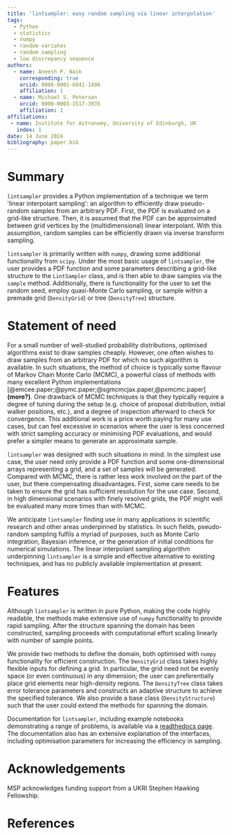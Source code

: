 ```yaml
---
title: 'lintsampler: easy random sampling via linear interpolation'
tags:
  - Python
  - statistics
  - numpy
  - random variates
  - random sampling
  - low discrepancy sequence
authors:
  - name: Aneesh P. Naik
    corresponding: true
    orcid: 0000-0001-6841-1496
    affiliation: 1
  - name: Michael S. Petersen
    orcid: 0000-0003-1517-3935
    affiliation: 1
affiliations:
 - name: Institute for Astronomy, University of Edinburgh, UK
   index: 1
date: 14 June 2024
bibliography: paper.bib
---
```



# Summary

`lintsampler` provides a Python implementation of a technique we term 'linear interpolant sampling': an algorithm to efficiently draw pseudo-random samples from an arbitrary PDF. First, the PDF is evaluated on a grid-like structure. Then, it is assumed that the PDF can be approximated between grid vertices by the (multidimensional) linear interpolant. With this assumption, random samples can be efficiently drawn via inverse transform sampling. 

`lintsampler` is primarily written with `numpy`, drawing some additional functionality from `scipy`. Under the most basic usage of `lintsampler`, the user provides a PDF function and some parameters describing a grid-like structure to the `LintSampler` class, and is then able to draw samples via the `sample` method. Additionally, there is functionality for the user to set the random seed, employ quasi-Monte Carlo sampling, or sample within a premade grid (`DensityGrid`) or tree (`DensityTree`) structure.


# Statement of need

For a small number of well-studied probability distributions, optimised algorithms exist to draw samples cheaply. However, one often wishes to draw samples from an arbitrary PDF for which no such algorithm is available. In such situations, the method of choice is typically some flavour of Markov Chain Monte Carlo (MCMC), a powerful class of methods with many excellent Python implementations [@emcee.paper;@pymc.paper;@sgmcmcjax.paper,@pxmcmc.paper] **(more?)**. One drawback of MCMC techniques is that they typically require a degree of tuning during the setup (e.g. choice of proposal distribution, initial walker positions, etc.), and a degree of inspection afterward to check for convergence. This additional work is a price worth paying for many use cases, but can feel excessive in scenarios where the user is less concerned with strict sampling accuracy or minimising PDF evaluations, and would prefer a simpler means to generate an approximate sample.

`lintsampler` was designed with such situations in mind. In the simplest use case, the user need only provide a PDF function and some one-dimensional arrays representing a grid, and a set of samples will be generated. Compared with MCMC, there is rather less work involved on the part of the user, but there compensating disadvantages. First, some care needs to be taken to ensure the grid has sufficient resolution for the use case. Second, in high dimensional scenarios with finely resolved grids, the PDF might well be evaluated many more times than with MCMC.

We anticipate `lintsampler` finding use in many applications in scientific research and other areas underpinned by statistics. In such fields, pseudo-random sampling fulfils a myriad of purposes, such as Monte Carlo integration, Bayesian inference, or the generation of initial conditions for numerical simulations. The linear interpolant sampling algorithm underpinning `lintsampler` is a simple and effective alternative to existing techniques, and has no publicly available implementation at present.

# Features

Although `lintsampler` is written in pure Python, making the code highly readable, the methods make extensive use of `numpy` functionality to provide rapid sampling. After the structure spanning the domain has been constructed, sampling proceeds with computational effort scaling linearly with number of sample points. 

We provide two methods to define the domain, both optimised with `numpy` functionality for efficient construction. The `DensityGrid` class takes highly flexible inputs for defining a grid. In particular, the grid need not be evenly space (or even continuous) in any dimension; the user can preferentially place grid elements near high-density regions. The `DensityTree` class takes error tolerance parameters and constructs an adaptive structure to achieve the specified tolerance. We also provide a base class (`DensityStructure`) such that the user could extend the methods for spanning the domain.

Documentation for `lintsampler`, including example notebooks demonstrating a range of problems, is available via a [readthedocs page](https://lintsampler.readthedocs.io). The documentation also has an extensive explanation of the interfaces, including optimisation parameters for increasing the efficiency in sampling.

# Acknowledgements

MSP acknowledges funding support from a UKRI Stephen Hawking Fellowship.


# References

